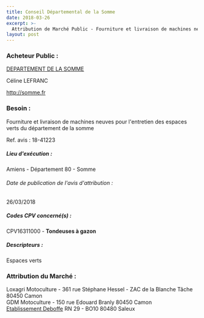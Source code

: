 ```yaml
---
title: Conseil Départemental de la Somme
date: 2018-03-26
excerpt: >-
  Attribution de Marché Public - Fourniture et livraison de machines neuves pour l'entretien des espaces verts du département de la somme
layout: post
---
```


### Acheteur Public : 
<a href="/acheteur-137/siren-228000014"> DEPARTEMENT DE LA SOMME</a><br/>

Céline LEFRANC




http://somme.fr
### Besoin :

Fourniture et livraison de machines neuves pour l'entretien des espaces verts du département de la somme

Ref. avis : 18-41223


##### Lieu d'exécution :

Amiens - Département 80 - Somme

###### Date de publication de l'avis d'attribution : 
26/03/2018

##### Codes CPV concerné(s) :
CPV16311000 - **Tondeuses à gazon** <br/>

##### Descripteurs :
Espaces verts <br/>

### Attribution du Marché :
Loxagri Motoculture - 361 rue Stéphane Hessel - ZAC de la Blanche Tâche 80450 Camon <br/>
GDM Motoculture - 150 rue Edouard Branly 80450 Camon <br/>
<a href="/entreprise-573/siren-651720518"> Etablissement Deboffe</a>    RN 29 - BO10 80480 Saleux <br/>
